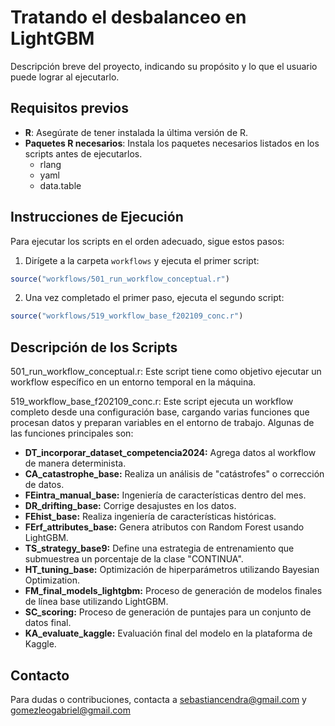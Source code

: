 # Tratando el desbalanceo en LightGBM

Descripción breve del proyecto, indicando su propósito y lo que el usuario puede lograr al ejecutarlo.

## Requisitos previos

- **R**: Asegúrate de tener instalada la última versión de R.
- **Paquetes R necesarios**: Instala los paquetes necesarios listados en los scripts antes de ejecutarlos.
  - rlang
  - yaml
  - data.table


## Instrucciones de Ejecución

Para ejecutar los scripts en el orden adecuado, sigue estos pasos:

1. Dirígete a la carpeta `workflows` y ejecuta el primer script:

 ```r
 source("workflows/501_run_workflow_conceptual.r")
 ```

2. Una vez completado el primer paso, ejecuta el segundo script:

 ```r
source("workflows/519_workflow_base_f202109_conc.r")
 ```


## Descripción de los Scripts

501_run_workflow_conceptual.r: Este script tiene como objetivo ejecutar un workflow específico en un entorno temporal en la máquina.

519_workflow_base_f202109_conc.r: Este script ejecuta un workflow completo desde una configuración base, cargando varias funciones que procesan datos y preparan variables en el entorno de trabajo. Algunas de las funciones principales son:

* **DT_incorporar_dataset_competencia2024:** Agrega datos al workflow de manera determinista.
* **CA_catastrophe_base:** Realiza un análisis de "catástrofes" o corrección de datos.
* **FEintra_manual_base:** Ingeniería de características dentro del mes.
* **DR_drifting_base:** Corrige desajustes en los datos.
* **FEhist_base:** Realiza ingeniería de características históricas.
* **FErf_attributes_base:** Genera atributos con Random Forest usando LightGBM.
* **TS_strategy_base9:** Define una estrategia de entrenamiento que submuestrea un porcentaje de la clase "CONTINUA".
* **HT_tuning_base:** Optimización de hiperparámetros utilizando Bayesian Optimization.
* **FM_final_models_lightgbm:** Proceso de generación de modelos finales de línea base utilizando LightGBM.
* **SC_scoring:** Proceso de generación de puntajes para un conjunto de datos final.
* **KA_evaluate_kaggle:** Evaluación final del modelo en la plataforma de Kaggle.

## Contacto
Para dudas o contribuciones, contacta a sebastiancendra@gmail.com y gomezleogabriel@gmail.com
